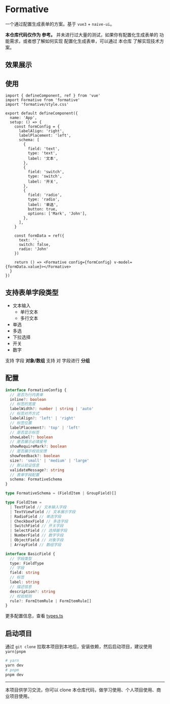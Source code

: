 # Formative

一个通过配置生成表单的方案。基于 `vue3` + `naive-ui`。

**本仓库代码仅作为 参考。** 并未进行过大量的测试，如果你有配置化生成表单的 功能需求，或者想了解如何实现 配置化生成表单，可以通过 本仓库 了解实现技术方案。

## 效果展示

## 使用

``` tsx
import { defineComponent, ref } from 'vue'
import Formative from 'formative'
import 'formative/style.css'

export default defineComponent({
  name: 'App',
  setup: () => {
    const formConfig = {
      labelAlign: 'right',
      labelPlacement: 'left',
      schema: [
        {
          field: 'text',
          type: 'text',
          label: '文本',
        },
        {
          field: 'switch',
          type: 'switch',
          label: '开关',
        },
        {
          field: 'radio',
          type: 'radio',
          label: '单选',
          button: true,
          options: ['Mark', 'John'],
        },
      ],
    }

    const formData = ref({
      text: '',
      switch: false,
      radio: 'John'
    })

    return () => <Formative config={formConfig} v-model={formData.value}></Formative>
  }
})
```

## 支持表单字段类型

- 文本输入
  - 单行文本
  - 多行文本
- 单选
- 多选
- 下拉选择
- 开关
- 数字

支持 字段 **对象/数组**
支持 对 字段进行 **分组**

## 配置

``` ts
interface FormativeConfig {
  // 是否为行内表单
  inline?: boolean
  // 标签的宽度
  labelWidth?: number | string | 'auto'
  // 标签对齐方式
  labelAlign?: 'left' | 'right'
  // 标签位置
  labelPlacement?: 'top' | 'left'
  // 是否显示标签
  showLabel?: boolean
  // 是否展示必填星号
  showRequireMark?: boolean
  // 是否展示校验反馈
  showFeedback?: boolean
  size?: 'small' | 'medium' | 'large'
  // 默认验证信息
  validateMessage?: string
  // 表单字段配置
  schema: FormativeSchema
}

type FormativeSchema = (FieldItem | GroupField)[]

type FieldItem =
  | TextField // 文本输入字段
  | TextViewField // 文本展示字段
  | RadioField // 单选字段
  | CheckboxField // 多选字段
  | SwitchField // 开关字段
  | SelectField // 选择器字段
  | NumberField // 数字字段
  | ObjectField // 对象字段
  | ArrayField // 数组字段
```

``` ts
interface BasicField {
  // 字段类型
  type: FieldType
  // 字段
  field: string
  // 标签
  label: string
  // 描述信息
  description?: string
  // 校验规则
  rule?: FormItemRule | FormItemRule[]
}
```

更多配置信息，查看 [types.ts](./src/formative/types.ts)

## 启动项目

通过 `git clone` 拉取本项目到本地后，安装依赖，然后启动项目，建议使用 `yarn|pnpm`
```sh
# yarn
yarn dev
# pnpm
pnpm dev
```


----

本项目供学习交流，你可以 clone 本仓库代码，做学习使用、个人项目使用、商业项目使用。
